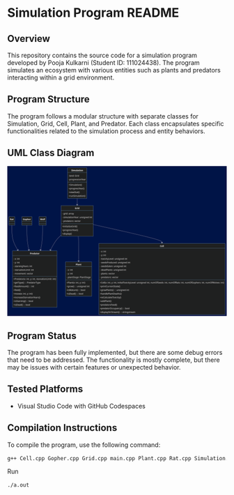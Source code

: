 # Simulation Program README

## Overview

This repository contains the source code for a simulation program developed by Pooja Kulkarni (Student ID: 111024438). The program simulates an ecosystem with various entities such as plants and predators interacting within a grid environment.

## Program Structure

The program follows a modular structure with separate classes for Simulation, Grid, Cell, Plant, and Predator. Each class encapsulates specific functionalities related to the simulation process and entity behaviors.

## UML Class Diagram

![UML Class Diagram](UML.png)

## Program Status

The program has been fully implemented, but there are some debug errors that need to be addressed. The functionality is mostly complete, but there may be issues with certain features or unexpected behavior.

## Tested Platforms

- Visual Studio Code with GitHub Codespaces


## Compilation Instructions

To compile the program, use the following command:

```bash
g++ Cell.cpp Gopher.cpp Grid.cpp main.cpp Plant.cpp Rat.cpp Simulation.cpp Wolf.cpp -o simulation

```

Run

```bash
./a.out
```